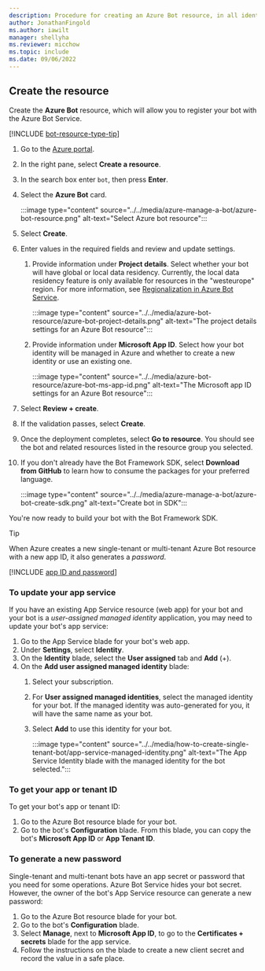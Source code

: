 ```yaml
---
description: Procedure for creating an Azure Bot resource, in all identity-management flavors.
author: JonathanFingold
ms.author: iawilt
manager: shellyha
ms.reviewer: micchow
ms.topic: include
ms.date: 09/06/2022
---
```


## Create the resource

Create the **Azure Bot** resource, which will allow you to register your bot with the Azure Bot Service.

[!INCLUDE [bot-resource-type-tip](../bot-resource-type-tip.md)]

1. Go to the [Azure portal](https://portal.azure.com/).
1. In the right pane, select **Create a resource**.
1. In the search box enter `bot`, then press **Enter**.
1. Select the **Azure Bot** card.

    :::image type="content" source="../../media/azure-manage-a-bot/azure-bot-resource.png" alt-text="Select Azure bot resource":::

1. Select **Create**.
1. Enter values in the required fields and review and update settings.

   1. Provide information under **Project details**. Select whether your bot will have global or local data residency. Currently, the local data residency feature is only available for resources in the "westeurope" region. For more information, see [Regionalization in Azure Bot Service](../../v4sdk/bot-builder-concept-regionalization.md).

      :::image type="content" source="../../media/azure-bot-resource/azure-bot-project-details.png" alt-text="The project details settings for an Azure Bot resource":::

   1. Provide information under **Microsoft App ID**. Select how your bot identity will be managed in Azure and whether to create a new identity or use an existing one.

      :::image type="content" source="../../media/azure-bot-resource/azure-bot-ms-app-id.png" alt-text="The Microsoft app ID settings for an Azure Bot resource":::

1. Select **Review + create**.
1. If the validation passes, select **Create**.
1. Once the deployment completes, select **Go to resource**. You should see the bot and related resources listed in the resource group you selected.
1. If you don't already have the Bot Framework SDK, select **Download from GitHub** to learn how to consume the packages for your preferred language.

    :::image type="content" source="../../media/azure-manage-a-bot/azure-bot-create-sdk.png" alt-text="Create bot in SDK":::

You're now ready to build your bot with the Bot Framework SDK.

> [!TIP]
> When Azure creates a new single-tenant or multi-tenant Azure Bot resource with a new app ID, it also generates a _password_.

[!INCLUDE [app ID and password](../authentication/azure-bot-appid-password.md)]

### To update your app service

If you have an existing App Service resource (web app) for your bot and your bot is a _user-assigned managed identity_ application, you may need to update your bot's app service:

1. Go to the App Service blade for your bot's web app.
1. Under **Settings**, select **Identity**.
1. On the **Identity** blade, select the **User assigned** tab and **Add** (+).
1. On the **Add user assigned managed identity** blade:
    1. Select your subscription.
    1. For **User assigned managed identities**, select the managed identity for your bot. If the managed identity was auto-generated for you, it will have the same name as your bot.
    1. Select **Add** to use this identity for your bot.

        :::image type="content" source="../../media/how-to-create-single-tenant-bot/app-service-managed-identity.png" alt-text="The App Service Identity blade with the managed identity for the bot selected.":::

### To get your app or tenant ID

To get your bot's app or tenant ID:

1. Go to the Azure Bot resource blade for your bot.
1. Go to the bot's **Configuration** blade.
    From this blade, you can copy the bot's **Microsoft App ID** or **App Tenant ID**.

### To generate a new password

Single-tenant and multi-tenant bots have an app secret or password that you need for some operations.
Azure Bot Service hides your bot secret. However, the owner of the bot's App Service resource can generate a new password:

1. Go to the Azure Bot resource blade for your bot.
1. Go to the bot's **Configuration** blade.
1. Select **Manage**, next to **Microsoft App ID**, to go to the **Certificates + secrets** blade for the app service.
1. Follow the instructions on the blade to create a new client secret and record the value in a safe place.

